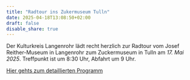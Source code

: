 ```yaml
---
title: "Radtour ins Zukermuseum Tulln"
date: 2025-04-18T13:08:50+02:00
draft: false
disable_share: true
---
```


Der Kulturkreis Langenrohr lädt recht herzlich zur Radtour vom Josef Reither-Museum in Langenrohr zum Zuckermuseum in Tulln am _17. Mai 2025_. Treffpunkt ist um 8:30 Uhr, Abfahrt um 9 Uhr.

[Hier gehts zum detaillierten Programm](/posts/2025/radtour-zucker.pdf)
